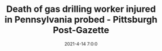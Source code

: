 ---
"title": "Death of gas drilling worker injured in Pennsylvania probed - Pittsburgh Post-Gazette"
"date": "2021-4-14 7:0:0"
"feed_name": "GOOGLENEWS"
"feed_website": "https://news.google.com/search?q=drilling%2Bincident&hl=en-US&gl=US&ceid=US:en"
"feed_rss": "https://news.google.com/rss/search?q=drilling%2Bincident&hl=en-US&gl=US&ceid=US:en"
"link": "https://www.post-gazette.com/business/powersource/2021/04/14/Death-gas-drilling-worker-injured-Pennsylvania-investigation-Cabot-Oil-rush-township/stories/202104140157"
"file": "_posts/2021-4-14-7-0-0_GOOGLENEWS_d51cf91176ba2ee4c773361098da697748f3f988.md"
"accident": "1"
"drilling": "1"
---